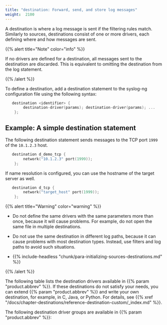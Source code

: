 ```yaml
---
title: "destination: Forward, send, and store log messages"
weight:  2100
---
```

<!-- DISCLAIMER: This file is based on the syslog-ng Open Source Edition documentation https://github.com/balabit/syslog-ng-ose-guides/commit/2f4a52ee61d1ea9ad27cb4f3168b95408fddfdf2 and is used under the terms of The syslog-ng Open Source Edition Documentation License. The file has been modified by Axoflow. -->

A destination is where a log message is sent if the filtering rules match. Similarly to sources, destinations consist of one or more drivers, each defining where and how messages are sent.

{{% alert title="Note" color="info" %}}

If no drivers are defined for a destination, all messages sent to the destination are discarded. This is equivalent to omitting the destination from the log statement.

{{% /alert %}}

To define a destination, add a destination statement to the syslog-ng configuration file using the following syntax:

```c
   destination <identifier> {
        destination-driver(params); destination-driver(params); ...
    };

```


## Example: A simple destination statement

The following destination statement sends messages to the TCP port `1999` of the `10.1.2.3` host.

```c
   destination d_demo_tcp {
        network("10.1.2.3" port(1999));
    };

```

If name resolution is configured, you can use the hostname of the target server as well.

```c
   destination d_tcp {
        network("target_host" port(1999));
    };

```


{{% alert title="Warning" color="warning" %}}

  - Do not define the same drivers with the same parameters more than once, because it will cause problems. For example, do not open the same file in multiple destinations.

  - Do not use the same destination in different log paths, because it can cause problems with most destination types. Instead, use filters and log paths to avoid such situations.

  - {{% include-headless "chunk/para-initializing-sources-destinations.md" %}}

{{% /alert %}}

The following table lists the destination drivers available in {{% param "product.abbrev" %}}. If these destinations do not satisfy your needs, you can extend {{% param "product.abbrev" %}} and write your own destination, for example, in C, Java, or Python. For details, see {{% xref "/docs/chapter-destinations/reference-destination-custom/_index.md" %}}.

The following destination driver groups are available in {{% param "product.abbrev" %}}:
